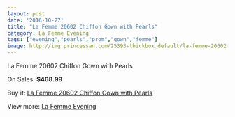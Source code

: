 ```yaml
---
layout: post
date: '2016-10-27'
title: "La Femme 20602 Chiffon Gown with Pearls"
category: La Femme Evening
tags: ["evening","pearls","prom","gown","femme"]
image: http://img.princessan.com/25393-thickbox_default/la-femme-20602-chiffon-gown-with-pearls.jpg
---
```

La Femme 20602 Chiffon Gown with Pearls

On Sales: **$468.99**
<a href="https://www.princessan.com/en/la-femme-evening/11521-la-femme-20602-chiffon-gown-with-pearls.html"><amp-img layout="responsive" width="600" height="600" src="//img.princessan.com/25393-thickbox_default/la-femme-20602-chiffon-gown-with-pearls.jpg" alt="La Femme 20602 Chiffon Gown with Pearls 0" /></a>
<a href="https://www.princessan.com/en/la-femme-evening/11521-la-femme-20602-chiffon-gown-with-pearls.html"><amp-img layout="responsive" width="600" height="600" src="//img.princessan.com/25394-thickbox_default/la-femme-20602-chiffon-gown-with-pearls.jpg" alt="La Femme 20602 Chiffon Gown with Pearls 1" /></a>
<a href="https://www.princessan.com/en/la-femme-evening/11521-la-femme-20602-chiffon-gown-with-pearls.html"><amp-img layout="responsive" width="600" height="600" src="//img.princessan.com/25395-thickbox_default/la-femme-20602-chiffon-gown-with-pearls.jpg" alt="La Femme 20602 Chiffon Gown with Pearls 2" /></a>
<a href="https://www.princessan.com/en/la-femme-evening/11521-la-femme-20602-chiffon-gown-with-pearls.html"><amp-img layout="responsive" width="600" height="600" src="//img.princessan.com/25396-thickbox_default/la-femme-20602-chiffon-gown-with-pearls.jpg" alt="La Femme 20602 Chiffon Gown with Pearls 3" /></a>

Buy it: [La Femme 20602 Chiffon Gown with Pearls](https://www.princessan.com/en/la-femme-evening/11521-la-femme-20602-chiffon-gown-with-pearls.html "La Femme 20602 Chiffon Gown with Pearls")

View more: [La Femme Evening](https://www.princessan.com/en/29-la-femme-evening "La Femme Evening")